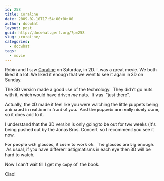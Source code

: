 ```yaml
---
id: 258
title: Coraline
date: 2009-02-10T17:54:00+00:00
author: docwhat
layout: post
guid: http://docwhat.gerf.org/?p=258
slug: /coraline/
categories:
  - docwhat
tags:
  - movie
---
```

Robin and I saw <a href="http://coraline.com/">Coraline</a> on Saturday, in 2D.  It was a great movie.  We both liked it a lot.  We liked it enough that we went to see it again in 3D on Sunday.

The 3D version made a good use of the technology.  They didn't go nuts with it, which would have driven *me* nuts.  It was  "just there".

Actually, the 3D made it feel like you were watching the little puppets being animated in realtime in front of you.  And the puppets are really nicely done, so it does add to it.

I understand that the 3D version is only going to be out for two weeks (it's being pushed out by the Jonas Bros. Concert) so I recommend you see it now.

For people with glasses, it seem to work ok.  The glasses are big enough.  As usual, if you have different astigmatisms in each eye then 3D will be hard to watch.

Now I can't wait till I get my copy of <a name="evtst|a|0061649708"></a> the book.

Ciao!